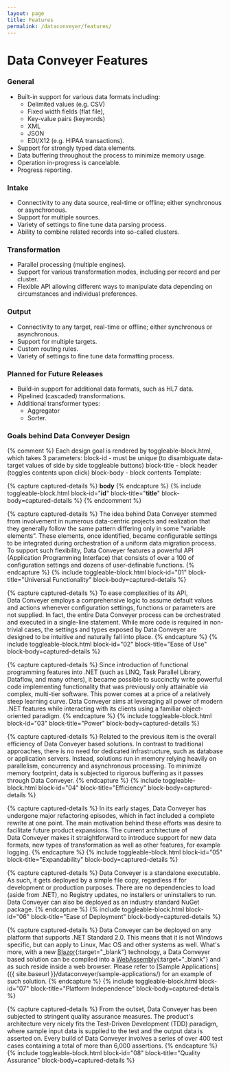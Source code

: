 ```yaml
---
layout: page
title: Features
permalink: /dataconveyer/features/
---
```


# Data&nbsp;Conveyer Features

### General

* Built-in support for various data formats including:
  * Delimited values (e.g. CSV)
  * Fixed width fields (flat file),
  * Key-value pairs (keywords)
  * XML
  * JSON
  * EDI/X12 (e.g. HIPAA transactions).
* Support for strongly typed data elements.
* Data buffering throughout the process to minimize memory usage.
* Operation in-progress is cancelable.
* Progress reporting.

### Intake

* Connectivity to any data source, real-time or offline; either synchronous or asynchronous.
* Support for multiple sources.
* Variety of settings to fine tune data parsing process.
* Ability to combine related records into so-called clusters.

### Transformation

* Parallel processing (multiple engines).
* Support for various transformation modes, including per record and per cluster.
* Flexible API allowing different ways to manipulate data depending on circumstances and individual preferences.

### Output

* Connectivity to any target, real-time or offline; either synchronous or asynchronous.
* Support for multiple targets.
* Custom routing rules.
* Variety of settings to fine tune data formatting process.

### Planned for Future Releases

* Build-in support for additional data formats, such as HL7 data.
* Pipelined (cascaded) transformations.
* Additional transformer types:
  * Aggregator
  * Sorter.

### Goals behind Data&nbsp;Conveyer Design

{% comment %}
  Each design goal is rendered by toggleable-block.html, which takes 3 parameters:
  block-id - must be unique (to disambiguate data-target values of side by side toggleable buttons)
  block-title - block header (toggles contents upon click)
  block-body - block contents
  Template:
<!-- __title__ -->
{% capture captured-details %}
__body__
{% endcapture %}
{% include toggleable-block.html block-id="__id__" block-title="__title__" block-body=captured-details %}
{% endcomment %}

<!-- Universal Functionality -->
{% capture captured-details %}
The idea behind Data&nbsp;Conveyer stemmed from involvement in numerous data-centric projects and realization that they generally follow the same pattern differing only in some “variable elements”. These elements, once identified, became configurable settings to be integrated during orchestration of a uniform data migration process. To support such flexibility, Data&nbsp;Conveyer features a powerful API (Application Programming Interface) that consists of over a 100 of configuration settings and dozens of user-definable functions.
{% endcapture %}
{% include toggleable-block.html block-id="01" block-title="Universal Functionality" block-body=captured-details %}

<!-- Ease of Use -->
{% capture captured-details %}
To ease complexities of its API, Data&nbsp;Conveyer employs a comprehensive logic to assume default values and actions whenever configuration settings, functions or parameters are not supplied. In fact, the entire Data&nbsp;Conveyer process can be orchestrated and executed in a single-line statement. While more code is required in non-trivial cases, the settings and types exposed by Data&nbsp;Conveyer are designed to be intuitive and naturally fall into place.
{% endcapture %}
{% include toggleable-block.html block-id="02" block-title="Ease of Use" block-body=captured-details %}

<!-- Power -->
{% capture captured-details %}
Since introduction of functional programming features into .NET (such as LINQ, Task Parallel Library, Dataflow, and many others), it became possible to succinctly write powerful code implementing functionality that was previously only attainable via complex, multi-tier software. This power comes at a price of a relatively steep learning curve. Data&nbsp;Conveyer aims at leveraging all power of modern .NET features while interacting with its clients using a familiar object-oriented paradigm.
{% endcapture %}
{% include toggleable-block.html block-id="03" block-title="Power" block-body=captured-details %}

<!-- Efficiency -->
{% capture captured-details %}
Related to the previous item is the overall efficiency of Data&nbsp;Conveyer based solutions. In contrast to traditional approaches, there is no need for dedicated infrastructure, such as database or application servers. Instead, solutions run in memory relying heavily on parallelism, concurrency and asynchronous processing. To minimize memory footprint, data is subjected to rigorous buffering as it passes through Data&nbsp;Conveyer.
{% endcapture %}
{% include toggleable-block.html block-id="04" block-title="Efficiency" block-body=captured-details %}

<!-- Expandability -->
{% capture captured-details %}
In its early stages, Data&nbsp;Conveyer has undergone major refactoring episodes, which in fact included a complete rewrite at one point. The main motivation behind these efforts was desire to facilitate future product expansions. The current architecture of Data&nbsp;Conveyer makes it straightforward to introduce support for new data formats, new types of transformation as well as other features, for example logging.
{% endcapture %}
{% include toggleable-block.html block-id="05" block-title="Expandability" block-body=captured-details %}

<!-- Ease of Deployment -->
{% capture captured-details %}
Data&nbsp;Conveyer is a standalone executable. As such, it gets deployed by a simple file copy, regardless if for development or production purposes. There are no dependencies to load (aside from .NET), no Registry updates, no installers or uninstallers to run. Data&nbsp;Conveyer can also be deployed as an industry standard NuGet package.
{% endcapture %}
{% include toggleable-block.html block-id="06" block-title="Ease of Deployment" block-body=captured-details %}

<!-- Platform Independence -->
{% capture captured-details %}
Data&nbsp;Conveyer can be deployed on any platform that supports .NET Standard 2.0. This means that it is not Windows specific, but can apply to Linux, Mac OS and other systems as well. What's more, with a new [Blazor](https://dotnet.microsoft.com/apps/aspnet/web-apps/client){:target="_blank"} technology, a Data&nbsp;Conveyer based solution can be compiled into a [WebAssembly](https://webassembly.org/){:target="_blank"} and as such reside inside a web browser. Please refer to [Sample Applications]({{ site.baseurl }}/dataconveyer/sample-applications/) for an example of such solution.
{% endcapture %}
{% include toggleable-block.html block-id="07" block-title="Platform Independence" block-body=captured-details %}

<!-- Quality Assurance -->
{% capture captured-details %}
From the outset, Data&nbsp;Conveyer has been subjected to stringent quality assurance measures. The product's architecture very nicely fits the Test-Driven Development (TDD) paradigm, where sample input data is supplied to the test and the output data is asserted on. Every build of Data&nbsp;Conveyer involves a series of over 400 test cases containing a total of more than 6,000 assertions.
{% endcapture %}
{% include toggleable-block.html block-id="08" block-title="Quality Assurance" block-body=captured-details %}
